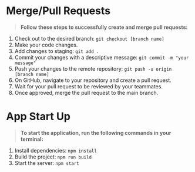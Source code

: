 # Merge/Pull Requests

> **Follow these steps to successfully create and merge pull requests:**

1. Check out to the desired branch: `git checkout [branch name]`
2. Make your code changes.
3. Add changes to staging: `git add .`
4. Commit your changes with a descriptive message: `git commit -m "your message"`
5. Push your changes to the remote repository: `git push -u origin [branch name]`
6. On GitHub, navigate to your repository and create a pull request.
7. Wait for your pull request to be reviewed by your teammates.
8. Once approved, merge the pull request to the main branch.

# App Start Up

> **To start the application, run the following commands in your terminal:**

1. Install dependencies: `npm install`
2. Build the project: `npm run build`
3. Start the server: `npm start`

